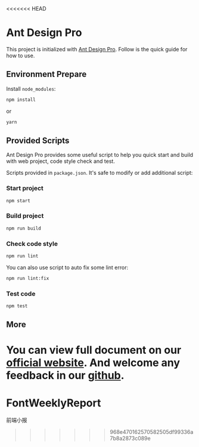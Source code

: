 <<<<<<< HEAD

# Ant Design Pro

This project is initialized with [Ant Design Pro](https://pro.ant.design). Follow is the quick guide for how to use.

## Environment Prepare

Install `node_modules`:

```bash
npm install
```

or

```bash
yarn
```

## Provided Scripts

Ant Design Pro provides some useful script to help you quick start and build with web project, code style check and test.

Scripts provided in `package.json`. It's safe to modify or add additional script:

### Start project

```bash
npm start
```

### Build project

```bash
npm run build
```

### Check code style

```bash
npm run lint
```

You can also use script to auto fix some lint error:

```bash
npm run lint:fix
```

### Test code

```bash
npm test
```

## More

# You can view full document on our [official website](https://pro.ant.design). And welcome any feedback in our [github](https://github.com/ant-design/ant-design-pro).

# FontWeeklyReport

前端小报

> > > > > > > 968e470162570582505df99336a7b8a2873c089e
